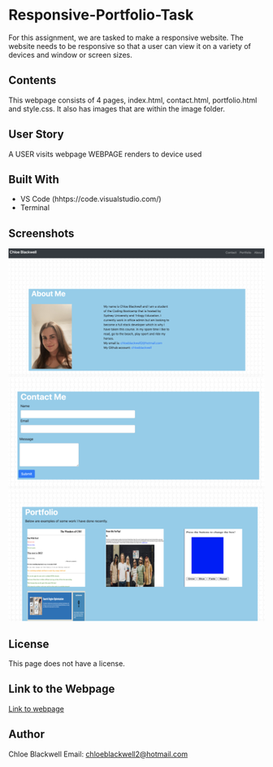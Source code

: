 # Responsive-Portfolio-Task

For this assignment, we are tasked to make a responsive website. The website needs to be responsive so that a user can view it on a variety of devices and window or screen sizes.  

## Contents 

This webpage consists of 4 pages, index.html, contact.html, portfolio.html and style.css. It also has images that are within the image folder. 

## User Story 

A USER visits webpage 
WEBPAGE renders to device used 


## Built With 

* VS Code (hhtps://code.visualstudio.com/)
* Terminal 

## Screenshots 

<img src="images/About.png">
<img src="images/Contact.png">
<img src="images/Portfolio.png">

## License 

This page does not have a license. 

## Link to the Webpage 

<a href="https://chloeblackwell.github.io/Responsive-Portfolio-Task/">Link to webpage</a>
  
## Author 

Chloe Blackwell 
Email: chloeblackwell2@hotmail.com
